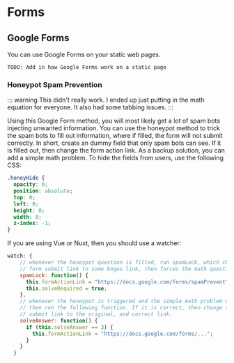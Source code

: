 # Forms

## Google Forms

You can use Google Forms on your static web pages. 

```
TODO: Add in how Google Forms work on a static page
```

### Honeypot Spam Prevention

::: warning
This didn't really work. I ended up just putting in the math equation for everyone. It also had some tabbing issues.
:::

Using this Google Form method, you will most likely get a lot of spam bots injecting unwanted information. You can use the honeypot method to trick the spam bots to fill out information, where if filled, the form will not submit correctly. In short, create an dummy field that only spam bots can see. If it is filled out, then change the form action link. As a backup solution, you can add a simple math problem. To hide the fields from users, use the following CSS:

``` css
.honeyHide {
  opacity: 0;
  position: absolute;
  top: 0;
  left: 0;
  height: 0;
  width: 0;
  z-index: -1;
}
```

If you are using Vue or Nuxt, then you should use a watcher:

``` js
watch: {
    // whenever the honeypot question is filled, run spamLock, which changes the
    // form submit link to some bogus link, then forces the math question to show up.
    spamLock: function() {
      this.formActionLink = "https://docs.google.com/forms/spamPrevent";
      this.solveRequired = true;
    },
    // whenever the honeypot is triggered and the simple math problem must be solved
    // then run the following function. If it is correct, then change the form
    // submit link to the original, and correct link.
    solveAnswer: function() {
      if (this.solveAnswer == 3) {
        this.formActionLink = "https://docs.google.com/forms/...";
      }
    }
  }
```
